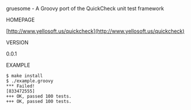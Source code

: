 gruesome - A Groovy port of the QuickCheck unit test framework

HOMEPAGE

[http://www.yellosoft.us/quickcheck](http://www.yellosoft.us/quickcheck)

VERSION

0.0.1

EXAMPLE

	$ make install
	$ ./example.groovy
	*** Failed!
	[833472555]
	+++ OK, passed 100 tests.
	+++ OK, passed 100 tests.